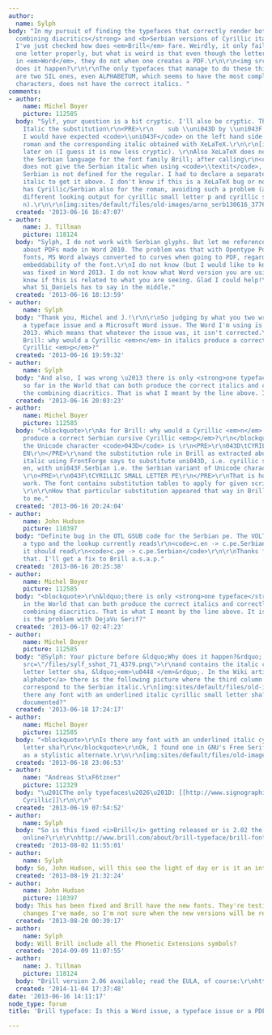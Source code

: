 ```yaml
---
author:
  name: Sylph
body: "In my pursuit of finding the typefaces that correctly render both <strong>the
  combining diacritics</strong> and <b>Serbian versions of Cyrillic italics letters</strong>
  I've just checked how does <em>Brill</em> fare. Weirdly, it only fails to convert
  one letter properly, but what is weird is that even though the letters appear correctly
  in <em>Word</em>, they do not when one creates a PDF.\r\n\r\n<img src=\"http://s23.postimg.org/vsyn320ln/sshot_71.png\">\r\n\r\nWhy
  does it happen?\r\n\r\nThe only typefaces that manage to do these things correctly
  are two SIL ones, even ALPHABETUM, which seems to have the most complete set of
  characters, does not have the correct italics. "
comments:
- author:
    name: Michel Boyer
    picture: 112585
  body: "Sylf, your question is a bit cryptic. I'll also be cryptic. There is in Brill
    Italic the substitution\r\n<PRE>\r\n    sub \\uni043D by \\uni043F.Serbian ;\r\n</PRE>\r\nwhere
    I would have expected <code>\\uni043F</code> on the left hand side. Here are the
    roman and the corresponding italic obtained with XeLaTeX.\r\n\r\n[img:sites/default/files/old-images/brill_serb130613_6659.png]\r\n\r\nAdded
    later on (I guess it is now less cryptic). \r\nAlso XeLaTeX does not accept selecting
    the Serbian language for the font family Brill; after calling\r\n<code>\\setmainfont[Script=Cyrillic,Language=Serbian]{Brill}</code>\r\nXeLaTeX
    does not give the Serbian italic when using <code>\\textit</code>, probably because
    Serbian is not defined for the regular. I had to declare a separate font for the
    italic to get it above. I don't know if this is a XeLaTeX bug or not but Arno
    has Cyrillic/Serbian also for the roman, avoiding such a problem (and giving a
    different looking output for cyrillic small letter p and cyrillic small letter
    n).\r\n\r\n[img:sites/default/files/old-images/arno_serb130616_3776.png]"
  created: '2013-06-16 16:47:07'
- author:
    name: J. Tillman
    picture: 118124
  body: "Sylph, I do not work with Serbian glyphs. But let me reference an older thread
    about PDFs made in Word 2010. The problem was that with Opentype Postscript flavor
    fonts, MS Word always converted to curves when going to PDF, regardless of the
    embeddability of the font.\r\nI do not know (but I would like to know) if this
    was fixed in Word 2013. I do not know what Word version you are using. I do not
    know if this is related to what you are seeing. Glad I could help!\r\nhttp://typophile.com/node/72404\r\nRead
    what Si_Daniels has to say in the middle."
  created: '2013-06-16 18:13:59'
- author:
    name: Sylph
  body: "Thank you, Michel and J.!\r\n\r\nSo judging by what you two wrote this is
    a typeface issue and a Microsoft Word issue. The Word I'm using is from the Office
    2013. Which means that whatever the issue was, it isn't corrected.\r\n\r\nAs for
    Brill: why would a Cyrillic <em>n</em> in italics produce a correct Serbian cursive
    Cyrillic <em>p</em>?"
  created: '2013-06-16 19:59:32'
- author:
    name: Sylph
  body: "And also, I was wrong \u2013 there is only <strong>one typeface</strong>
    so far in the World that can both produce the correct italics and correctly combine
    the combining diacritics. That is what I meant by the line above. It is Gentium."
  created: '2013-06-16 20:03:23'
- author:
    name: Michel Boyer
    picture: 112585
  body: "<blockquote>\r\nAs for Brill: why would a Cyrillic <em>n</em> in italics
    produce a correct Serbian cursive Cyrillic <em>p</em>?\r\n</blockquote>\r\nBecause
    the Unicode character <code>043D</code> is \r\n<PRE>\r\n043D\tCYRILLIC SMALL LETTER
    EN\r\n</PRE>\r\nand the substitution rule in Brill as extracted above from the
    italic using FrontForge says to substitute uni043D, i.e. cyrillic small letter
    en, with uni043F.Serbian i.e. the Serbian variant of Unicode character 043F, namely
    \r\n<PRE>\r\n043F\tCYRILLIC SMALL LETTER PE\r\n</PRE>\r\nThat is how Unicode fonts
    work. The font contains substitution tables to apply for given scripts and languages.
    \r\n\r\nHow that particular substitution appeared that way in Brill is a bit mysterious
    to me."
  created: '2013-06-16 20:24:04'
- author:
    name: John Hudson
    picture: 110397
  body: "Definite bug in the OTL GSUB code for the Serbian pe. The VOLT source has
    a typo and the lookup currently reads\r\n<code>c.en -> c.pe.Serbian</code>\r\nwhen
    it should read\r\n<code>c.pe -> c.pe.Serbian</code>\r\n\r\nThanks for catching
    that. I'll get a fix to Brill a.s.a.p."
  created: '2013-06-16 20:25:38'
- author:
    name: Michel Boyer
    picture: 112585
  body: "<blockquote>\r\n&ldquo;there is only <strong>one typeface</strong> so far
    in the World that can both produce the correct italics and correctly combine the
    combining diacritics. That is what I meant by the line above. It is Gentium.&rdquo;\r\n</blockquote>\r\nWhat
    is the problem with DejaVu Serif?"
  created: '2013-06-17 02:47:23'
- author:
    name: Michel Boyer
    picture: 112585
  body: "@Sylph: Your picture before &ldquo;Why does it happen?&rdquo; is \r\n<img
    src=\"/files/sylf_sshot_71_4379.png\">\r\nand contains the italic cyrillic small
    letter letter sha, &ldquo;<em>\u0448 </em>&rdquo;. In the Wiki article <a href=\"http://en.wikipedia.org/wiki/Serbian_alphabet#Differences_from_other_Cyrillic_alphabets\">Serbian
    alphabet</a> there is the following picture where the third column is meant to
    correspond to the Serbian italic.\r\n[img:sites/default/files/old-images/200px-Serbian_Cyrillic_Italic_6557.png]\r\nIs
    there any font with an underlined italic cyrillic small letter sha?  Is that underline
    documented?"
  created: '2013-06-18 17:24:17'
- author:
    name: Michel Boyer
    picture: 112585
  body: "<blockquote>\r\nIs there any font with an underlined italic cyrillic small
    letter sha?\r\n</blockquote>\r\nOk, I found one in GNU's Free Serif Italic, http://ftp.gnu.org/gnu/freefont/,
    as a stylistic alternate.\r\n\r\n[img:sites/default/files/old-images/freeserifit_serb_alt_3917.png]"
  created: '2013-06-18 23:06:53'
- author:
    name: "Andreas St\xF6tzner"
    picture: 112329
  body: "\u201CThe only typefaces\u2026\u201D: [[http://www.signographie.de/cms/front_content.php?idart=315|Andron
    Cyrillic]]\r\n\r\n"
  created: '2013-06-19 07:54:52'
- author:
    name: Sylph
  body: "So is this fixed <i>Brill</i> getting released or is 2.02 the version available
    online?\r\n\r\nhttp://www.brill.com/about/brill-typeface/brill-fonts-end-user-license-agreement"
  created: '2013-08-02 11:55:01'
- author:
    name: Sylph
  body: So, John Hudson, will this see the light of day or is it an internal fix?
  created: '2013-08-19 21:32:24'
- author:
    name: John Hudson
    picture: 110397
  body: This has been fixed and Brill have the new fonts. They're testing some other
    changes I've made, so I'm not sure when the new versions will be released.
  created: '2013-08-20 00:39:17'
- author:
    name: Sylph
  body: Will Brill include all the Phonetic Extensions symbols?
  created: '2014-09-09 11:07:55'
- author:
    name: J. Tillman
    picture: 118124
  body: "Brill version 2.06 available; read the EULA, of course:\r\nhttp://www.brill.com/about/brill-typeface/brill-fonts-end-user-license-agreement"
  created: '2014-11-04 17:37:48'
date: '2013-06-16 14:11:17'
node_type: forum
title: 'Brill typeface: Is this a Word issue, a typeface issue or a PDF creation issue?'

---
```

